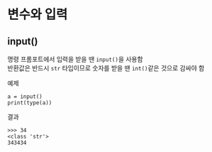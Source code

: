 # 변수와 입력

## input()

명령 프롬포트에서 입력을 받을 땐 `input()`을 사용함  
반환값은 반드시 `str` 타입이므로 숫자를 받을 땐 `int()`같은 것으로 감싸야 함

예제
```
a = input()
print(type(a))
```

결과
```
>>> 34
<class 'str'>
343434
```
